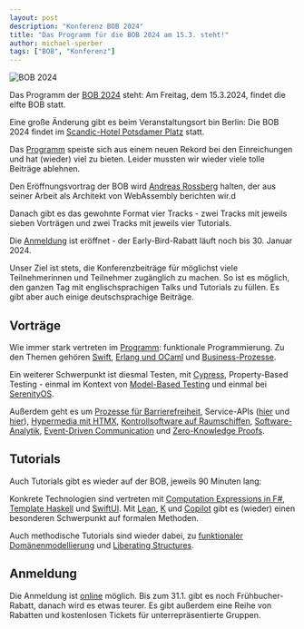 ```yaml
---
layout: post
description: "Konferenz BOB 2024"
title: "Das Programm für die BOB 2024 am 15.3. steht!"
author: michael-sperber
tags: ["BOB", "Konferenz"]
---
```


![BOB 2024](https://bobkonf.de/images/2024/bobkonf_header_2024_date_2to1.png)

Das Programm der [BOB 2024](http://bobkonf.de/2024/) steht: Am
Freitag, dem 15.3.2024, findet die elfte BOB statt.

Eine große Änderung gibt es beim Veranstaltungsort bin Berlin: Die BOB
2024 findet im [Scandic-Hotel Potsdamer
Platz](https://www.scandichotels.de/hotelsuche/deutschland/berlin/scandic-berlin-potsdamer-platz)
statt.

Das [Programm](http://bobkonf.de/2024/program.html) speiste sich aus
einem neuen Rekord bei den Einreichungen und hat (wieder) viel zu
bieten.  Leider mussten wir wieder viele tolle Beiträge ablehnen.

Den Eröffnungsvortrag der BOB wird [Andreas
Rossberg](https://bobkonf.de/2024/rossberg.html) halten, der aus
seiner Arbeit als Architekt von WebAssembly berichten wir.d

Danach gibt es das gewohnte Format vier Tracks - zwei Tracks mit
jeweils sieben Vorträgen und zwei Tracks mit jeweils vier Tutorials.

Die [Anmeldung](https://bobkonf.de/2024/registration.html) ist
eröffnet - der Early-Bird-Rabatt läuft noch bis 30. Januar 2024.

<!-- more start -->

Unser Ziel ist stets, die Konferenzbeiträge für möglichst viele
Teilnehmerinnen und Teilnehmer zugänglich zu machen.  So ist es
möglich, den ganzen Tag mit englischsprachigen Talks und Tutorials zu
füllen.  Es gibt aber auch einige deutschsprachige Beiträge.

## Vorträge

Wie immer stark vertreten im
[Programm](http://bobkonf.de/2024/program.html): funktionale
Programmierung. Zu den Themen
gehören [Swift](https://bobkonf.de/2024/chakravarty.html),
[Erlang und OCaml](https://bobkonf.de/2024/ostera.html) und
[Business-Prozesse](https://bobkonf.de/2024/haerer.html).

Ein weiterer Schwerpunkt ist diesmal Testen, mit
[Cypress](https://bobkonf.de/2024/sokenou.html), Property-Based
Testing - einmal im Kontext von [Model-Based
Testing](https://bobkonf.de/2024/bailly.html) und einmal
bei [SerenityOS](https://bobkonf.de/2024/janiczek.html).

Außerdem geht es um [Prozesse für
Barrierefreiheit](https://bobkonf.de/2024/paliszewska-rogalla.html),
Service-APIs ([hier](https://bobkonf.de/2024/schmaltz.html) und
[hier](https://bobkonf.de/2024/butenuth.html)), [Hypermedia mit
HTMX](https://bobkonf.de/2024/schneider.html), [Kontrollsoftware auf
Raumschiffen](https://bobkonf.de/2024/schirmer-winkelmann.html),
[Software-Analytik](https://bobkonf.de/2024/harrer.html),
[Event-Driven Communication](https://bobkonf.de/2024/huehnken.html)
und [Zero-Knowledge Proofs](https://bobkonf.de/2024/kant.html).

## Tutorials

Auch Tutorials gibt es wieder auf der BOB, jeweils 90 Minuten lang:

Konkrete Technologien sind vertreten mit
[Computation Expressions in F#](https://bobkonf.de/2024/schaefer-schlenker.html),
[Template Haskell](https://bobkonf.de/2024/loeh.html) und
[SwiftUI](https://bobkonf.de/2024/chakravarty-tut.html).
Mit
[Lean](https://bobkonf.de/2024/breitner.html),
[K](https://bobkonf.de/2024/berthold.html) und
[Copilot](https://bobkonf.de/2024/dedden.html) gibt es (wieder) einen
besonderen Schwerpunkt auf formalen Methoden.

Auch methodische Tutorials sind wieder dabei, zu [funktionaler
Domänenmodellierung](https://bobkonf.de/2024/doctors-emrich.html) und
[Liberating Structures](https://bobkonf.de/2024/guenther.html).

## Anmeldung

Die Anmeldung ist [online](http://bobkonf.de/2024/registration.html)
möglich.  Bis zum 31.1. gibt es noch Frühbucher-Rabatt, danach wird es
etwas teurer.  Es gibt außerdem eine Reihe von Rabatten und
kostenlosen Tickets für unterrepräsentierte Gruppen.

<!-- more end -->
